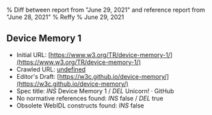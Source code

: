 % Diff between report from "June 29, 2021" and reference report from "June 28, 2021"
% Reffy
% June 29, 2021

## Device Memory 1

- Initial URL: [https://www.w3.org/TR/device-memory-1/](https://www.w3.org/TR/device-memory-1/)
- Crawled URL: [undefined](undefined)
- Editor's Draft: [https://w3c.github.io/device-memory/](https://w3c.github.io/device-memory/)
- Spec title: *INS* Device Memory 1 / *DEL* Unicorn! · GitHub
- No normative references found: *INS* false / *DEL* true
- Obsolete WebIDL constructs found: *INS* false


